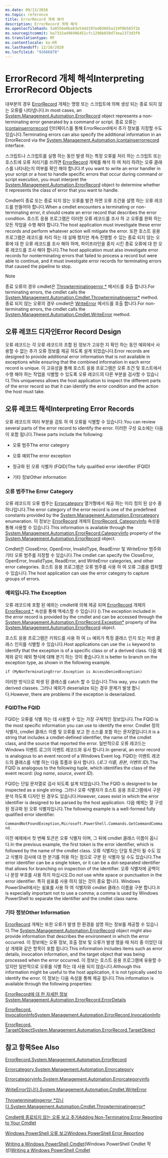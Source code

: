 ```yaml
---
ms.date: 09/13/2016
ms.topic: reference
title: ErrorRecord 개체 해석
description: ErrorRecord 개체 해석
ms.openlocfilehash: 5a8556e0ba83e54dd197ed03665a119f0b565f2b
ms.sourcegitcommit: ba7315a496986451cfc1296b659d73ea2373d3f0
ms.translationtype: MT
ms.contentlocale: ko-KR
ms.lasthandoff: 12/10/2020
ms.locfileid: "92666878"
---
```

# <a name="interpreting-errorrecord-objects"></a><span data-ttu-id="b93bb-103">ErrorRecord 개체 해석</span><span class="sxs-lookup"><span data-stu-id="b93bb-103">Interpreting ErrorRecord Objects</span></span>

<span data-ttu-id="b93bb-104">대부분의 경우 [ErrorRecord](/dotnet/api/System.Management.Automation.ErrorRecord) 개체는 명령 또는 스크립트에 의해 생성 되는 종료 되지 않는 오류를 나타냅니다.</span><span class="sxs-lookup"><span data-stu-id="b93bb-104">In most cases, an [System.Management.Automation.ErrorRecord](/dotnet/api/System.Management.Automation.ErrorRecord) object represents a non-terminating error generated by a command or script.</span></span> <span data-ttu-id="b93bb-105">종료 오류는 [Icontainserrorrecord](/dotnet/api/System.Management.Automation.IContainsErrorRecord) 인터페이스를 통해 ErrorRecord에서 추가 정보를 지정할 수도 있습니다.</span><span class="sxs-lookup"><span data-stu-id="b93bb-105">Terminating errors can also specify the additional information in an ErrorRecord via the [System.Management.Automation.Icontainserrorrecord](/dotnet/api/System.Management.Automation.IContainsErrorRecord) interface.</span></span>

<span data-ttu-id="b93bb-106">스크립트나 스크립트를 실행 하는 동안 발생 하는 특정 오류를 처리 하는 스크립트 또는 호스트에 오류 처리기를 쓰려면 [ErrorRecord](/dotnet/api/System.Management.Automation.ErrorRecord) 개체를 해석 하 여 처리 하려는 오류 클래스를 나타내는지 여부를 확인 해야 합니다.</span><span class="sxs-lookup"><span data-stu-id="b93bb-106">If you want to write an error handler in your script or a host to handle specific errors that occur during command or script execution, you must interpret the [System.Management.Automation.ErrorRecord](/dotnet/api/System.Management.Automation.ErrorRecord) object to determine whether it represents the class of error that you want to handle.</span></span>

<span data-ttu-id="b93bb-107">Cmdlet이 종료 또는 종료 되지 않는 오류를 발견 하면 오류 조건을 설명 하는 오류 레코드를 만들어야 합니다.</span><span class="sxs-lookup"><span data-stu-id="b93bb-107">When a cmdlet encounters a terminating or non-terminating error, it should create an error record that describes the error condition.</span></span> <span data-ttu-id="b93bb-108">호스트 응용 프로그램은 이러한 오류 레코드를 조사 하 고 오류를 완화 하는 모든 작업을 수행 해야 합니다.</span><span class="sxs-lookup"><span data-stu-id="b93bb-108">The host application must investigate these error records and perform whatever action will mitigate the error.</span></span> <span data-ttu-id="b93bb-109">또한 호스트 응용 프로그램은 레코드를 처리 하는 데 실패 했지만 계속 진행할 수 있는 종료 되지 않는 오류에 대 한 오류 레코드를 조사 해야 하며, 파이프라인을 중지 시킨 종료 오류에 대 한 오류 레코드를 조사 해야 합니다.</span><span class="sxs-lookup"><span data-stu-id="b93bb-109">The host application must also investigate error records for nonterminating errors that failed to process a record but were able to continue, and it must investigate error records for terminating errors that caused the pipeline to stop.</span></span>

> [!NOTE]
> <span data-ttu-id="b93bb-110">종료 오류의 경우 cmdlet은 [Throwterminatingerror \*](/dotnet/api/System.Management.Automation.Cmdlet.ThrowTerminatingError) 메서드를 호출 합니다.</span><span class="sxs-lookup"><span data-stu-id="b93bb-110">For terminating errors, the cmdlet calls the [System.Management.Automation.Cmdlet.Throwterminatingerror\*](/dotnet/api/System.Management.Automation.Cmdlet.ThrowTerminatingError) method.</span></span> <span data-ttu-id="b93bb-111">종료 되지 않는 오류의 경우 cmdlet은 [WriteError](/dotnet/api/System.Management.Automation.Cmdlet.WriteError) 메서드를 호출 합니다.</span><span class="sxs-lookup"><span data-stu-id="b93bb-111">For non-terminating errors, the cmdlet calls the [System.Management.Automation.Cmdlet.WriteError](/dotnet/api/System.Management.Automation.Cmdlet.WriteError) method.</span></span>

## <a name="error-record-design"></a><span data-ttu-id="b93bb-112">오류 레코드 디자인</span><span class="sxs-lookup"><span data-stu-id="b93bb-112">Error Record Design</span></span>

<span data-ttu-id="b93bb-113">오류 레코드는 각 오류 레코드의 조합 된 정보가 고유한 지 확인 하는 동안 예외에서 사용할 수 없는 추가 오류 정보를 제공 하도록 설계 되었습니다.</span><span class="sxs-lookup"><span data-stu-id="b93bb-113">Error records are designed to provide additional error information that is not available in exceptions while ensuring that the combined information in each error record is unique.</span></span> <span data-ttu-id="b93bb-114">이 고유성을 통해 호스트 응용 프로그램은 오류 조건 및 호스트에서 수행 해야 하는 작업을 식별할 수 있도록 오류 레코드의 다른 부분을 검사할 수 있습니다.</span><span class="sxs-lookup"><span data-stu-id="b93bb-114">This uniqueness allows the host application to inspect the different parts of the error record so that it can identify the error condition and the action the host must take.</span></span>

## <a name="interpreting-error-records"></a><span data-ttu-id="b93bb-115">오류 레코드 해석</span><span class="sxs-lookup"><span data-stu-id="b93bb-115">Interpreting Error Records</span></span>

<span data-ttu-id="b93bb-116">오류 레코드의 여러 부분을 검토 하 여 오류를 식별할 수 있습니다.</span><span class="sxs-lookup"><span data-stu-id="b93bb-116">You can review several parts of the error record to identify the error.</span></span> <span data-ttu-id="b93bb-117">이러한 구성 요소에는 다음이 포함 됩니다.</span><span class="sxs-lookup"><span data-stu-id="b93bb-117">These parts include the following:</span></span>

- <span data-ttu-id="b93bb-118">오류 범주</span><span class="sxs-lookup"><span data-stu-id="b93bb-118">The error category</span></span>

- <span data-ttu-id="b93bb-119">오류 예외</span><span class="sxs-lookup"><span data-stu-id="b93bb-119">The error exception</span></span>

- <span data-ttu-id="b93bb-120">정규화 된 오류 식별자 (FQID)</span><span class="sxs-lookup"><span data-stu-id="b93bb-120">The fully qualified error identifier (FQID)</span></span>

- <span data-ttu-id="b93bb-121">기타 정보</span><span class="sxs-lookup"><span data-stu-id="b93bb-121">Other information</span></span>

### <a name="the-error-category"></a><span data-ttu-id="b93bb-122">오류 범주</span><span class="sxs-lookup"><span data-stu-id="b93bb-122">The Error Category</span></span>

<span data-ttu-id="b93bb-123">오류 레코드의 오류 범주는 [Errorcategory](/dotnet/api/System.Management.Automation.ErrorCategory) 열거형에서 제공 하는 미리 정의 된 상수 중 하나입니다.</span><span class="sxs-lookup"><span data-stu-id="b93bb-123">The error category of the error record is one of the predefined constants provided by the [System.Management.Automation.Errorcategory](/dotnet/api/System.Management.Automation.ErrorCategory) enumeration.</span></span> <span data-ttu-id="b93bb-124">이 정보는 [ErrorRecord](/dotnet/api/System.Management.Automation.ErrorRecord) 개체의 [ErrorRecord. CategoryInfo](/dotnet/api/System.Management.Automation.ErrorRecord.CategoryInfo) 속성을 통해 사용할 수 있습니다.</span><span class="sxs-lookup"><span data-stu-id="b93bb-124">This information  is available through the [System.Management.Automation.ErrorRecord.CategoryInfo](/dotnet/api/System.Management.Automation.ErrorRecord.CategoryInfo) property of the [System.Management.Automation.ErrorRecord](/dotnet/api/System.Management.Automation.ErrorRecord) object.</span></span>

<span data-ttu-id="b93bb-125">Cmdlet은 CloseError, OpenError, InvalidType, ReadError 및 WriteError 범주와 기타 오류 범주를 지정할 수 있습니다.</span><span class="sxs-lookup"><span data-stu-id="b93bb-125">The cmdlet can specify the CloseError, OpenError, InvalidType, ReadError, and WriteError categories, and other error categories.</span></span> <span data-ttu-id="b93bb-126">호스트 응용 프로그램은 오류 범주를 사용 하 여 오류 그룹을 캡처할 수 있습니다.</span><span class="sxs-lookup"><span data-stu-id="b93bb-126">The host application can use the error category to capture groups of errors.</span></span>

### <a name="the-exception"></a><span data-ttu-id="b93bb-127">예외입니다.</span><span class="sxs-lookup"><span data-stu-id="b93bb-127">The Exception</span></span>

<span data-ttu-id="b93bb-128">오류 레코드에 포함 된 예외는 cmdlet에 의해 제공 되며 [ErrorRecord](/dotnet/api/System.Management.Automation.ErrorRecord) 개체의 [ErrorRecord \*](/dotnet/api/System.Management.Automation.ErrorRecord.Exception) 속성을 통해 액세스할 수 있습니다 ().</span><span class="sxs-lookup"><span data-stu-id="b93bb-128">The exception included in the error record is provided by the cmdlet and can be accessed through the [System.Management.Automation.ErrorRecord.Exception\*](/dotnet/api/System.Management.Automation.ErrorRecord.Exception) property of the [System.Management.Automation.ErrorRecord](/dotnet/api/System.Management.Automation.ErrorRecord) object.</span></span>

<span data-ttu-id="b93bb-129">호스트 응용 프로그램은 키워드를 사용 하 여 `is` 예외가 특정 클래스 인지 또는 파생 클래스 인지를 식별할 수 있습니다.</span><span class="sxs-lookup"><span data-stu-id="b93bb-129">Host applications can use the `is` keyword to identify that the exception is of a specific class or of a derived class.</span></span> <span data-ttu-id="b93bb-130">다음 예제와 같이 예외 형식에 대해 분기 하는 것이 좋습니다.</span><span class="sxs-lookup"><span data-stu-id="b93bb-130">It is better to branch on the exception type, as shown in the following example.</span></span>

`if (MyNonTerminatingError.Exception is AccessDeniedException)`

<span data-ttu-id="b93bb-131">이러한 방식으로 파생 된 클래스를 catch 할 수 있습니다.</span><span class="sxs-lookup"><span data-stu-id="b93bb-131">This way, you catch the derived classes.</span></span> <span data-ttu-id="b93bb-132">그러나 예외가 deserialize 되는 경우 문제가 발생 합니다.</span><span class="sxs-lookup"><span data-stu-id="b93bb-132">However, there are problems if the exception is deserialized.</span></span>

### <a name="the-fqid"></a><span data-ttu-id="b93bb-133">FQID</span><span class="sxs-lookup"><span data-stu-id="b93bb-133">The FQID</span></span>

<span data-ttu-id="b93bb-134">FQID는 오류를 식별 하는 데 사용할 수 있는 가장 구체적인 정보입니다.</span><span class="sxs-lookup"><span data-stu-id="b93bb-134">The FQID is the most specific information you can use to identify the error.</span></span> <span data-ttu-id="b93bb-135">Cmdlet 정의 식별자, cmdlet 클래스 이름 및 오류를 보고 한 소스를 포함 하는 문자열입니다.</span><span class="sxs-lookup"><span data-stu-id="b93bb-135">It is a string that includes a cmdlet-defined identifier, the name of the cmdlet class, and the source that reported the error.</span></span> <span data-ttu-id="b93bb-136">일반적으로 오류 레코드는 Windows 이벤트 로그의 이벤트 레코드와 유사 합니다.</span><span class="sxs-lookup"><span data-stu-id="b93bb-136">In general, an error record is analogous to an event record of a Windows Event log.</span></span> <span data-ttu-id="b93bb-137">FQID는 이벤트 레코드의 클래스를 식별 하는 다음 튜플과 유사 합니다. (*로그 이름*, *원본*, *이벤트 ID*).</span><span class="sxs-lookup"><span data-stu-id="b93bb-137">The FQID is analogous to the following tuple, which identifies the class of the event record: (*log name*, *source*, *event ID*).</span></span>

<span data-ttu-id="b93bb-138">FQID는 단일 문자열로 검사 되도록 설계 되었습니다.</span><span class="sxs-lookup"><span data-stu-id="b93bb-138">The FQID is designed to be inspected as a single string.</span></span> <span data-ttu-id="b93bb-139">그러나 오류 식별자가 호스트 응용 프로그램에서 구문 분석 하도록 디자인 된 경우도 있습니다.</span><span class="sxs-lookup"><span data-stu-id="b93bb-139">However, cases exist in which the error identifier is designed to be parsed by the host application.</span></span> <span data-ttu-id="b93bb-140">다음 예제는 잘 구성 된 정규화 된 오류 식별자입니다.</span><span class="sxs-lookup"><span data-stu-id="b93bb-140">The following example is a well-formed fully qualified error identifier.</span></span>

`CommandNotFoundException,Microsoft.PowerShell.Commands.GetCommandCommand.`

<span data-ttu-id="b93bb-141">이전 예제에서 첫 번째 토큰은 오류 식별자 이며, 그 뒤에 cmdlet 클래스 이름이 옵니다.</span><span class="sxs-lookup"><span data-stu-id="b93bb-141">In the previous example, the first token is the error identifier, which is followed by the name of the cmdlet class.</span></span> <span data-ttu-id="b93bb-142">오류 식별자는 단일 토큰이 될 수도 있고 식별자 검사에 대 한 분기를 허용 하는 점으로 구분 된 식별자 일 수도 있습니다.</span><span class="sxs-lookup"><span data-stu-id="b93bb-142">The error identifier can be a single token, or it can be a dot-separated identifier that allows for branching on inspection of the identifier.</span></span> <span data-ttu-id="b93bb-143">오류 식별자에 공백이 나 문장 부호를 사용 하지 마십시오.</span><span class="sxs-lookup"><span data-stu-id="b93bb-143">Do not use white space or punctuation in the error identifier.</span></span> <span data-ttu-id="b93bb-144">특히 쉼표를 사용 하지 않는 것이 중요 합니다. Windows PowerShell에서는 쉼표를 사용 하 여 식별자와 cmdlet 클래스 이름을 구분 합니다.</span><span class="sxs-lookup"><span data-stu-id="b93bb-144">It is especially important not to use a comma; a comma is used by Windows PowerShell to separate the identifier and the cmdlet class name.</span></span>

### <a name="other-information"></a><span data-ttu-id="b93bb-145">기타 정보</span><span class="sxs-lookup"><span data-stu-id="b93bb-145">Other Information</span></span>

<span data-ttu-id="b93bb-146">[ErrorRecord](/dotnet/api/System.Management.Automation.ErrorRecord) 개체는 또한 오류가 발생 한 환경을 설명 하는 정보를 제공할 수 있습니다.</span><span class="sxs-lookup"><span data-stu-id="b93bb-146">The [System.Management.Automation.ErrorRecord](/dotnet/api/System.Management.Automation.ErrorRecord) object might also provide information that describes the environment in which the error occurred.</span></span> <span data-ttu-id="b93bb-147">이 정보에는 오류 정보, 호출 정보 및 오류가 발생 했을 때 처리 중 이었던 대상 개체와 같은 항목이 포함 됩니다.</span><span class="sxs-lookup"><span data-stu-id="b93bb-147">This information includes items such as error details, invocation information, and the target object that was being processed when the error occurred.</span></span> <span data-ttu-id="b93bb-148">이 정보는 호스트 응용 프로그램에 유용할 수 있지만 일반적으로 오류를 식별 하는 데 사용 되지 않습니다.</span><span class="sxs-lookup"><span data-stu-id="b93bb-148">Although this information might be useful to the host application, it is not typically used to identify the error.</span></span> <span data-ttu-id="b93bb-149">이 정보는 다음 속성을 통해 제공 됩니다.</span><span class="sxs-lookup"><span data-stu-id="b93bb-149">This information is available through the following properties:</span></span>

[<span data-ttu-id="b93bb-150">ErrorRecord에 대 한 자세한 정보</span><span class="sxs-lookup"><span data-stu-id="b93bb-150">System.Management.Automation.ErrorRecord.ErrorDetails</span></span>](/dotnet/api/System.Management.Automation.ErrorRecord.ErrorDetails)

[<span data-ttu-id="b93bb-151">ErrorRecord. InvocationInfo</span><span class="sxs-lookup"><span data-stu-id="b93bb-151">System.Management.Automation.ErrorRecord.InvocationInfo</span></span>](/dotnet/api/System.Management.Automation.ErrorRecord.InvocationInfo)

[<span data-ttu-id="b93bb-152">ErrorRecord. TargetObject</span><span class="sxs-lookup"><span data-stu-id="b93bb-152">System.Management.Automation.ErrorRecord.TargetObject</span></span>](/dotnet/api/System.Management.Automation.ErrorRecord.TargetObject)

## <a name="see-also"></a><span data-ttu-id="b93bb-153">참고 항목</span><span class="sxs-lookup"><span data-stu-id="b93bb-153">See Also</span></span>

[<span data-ttu-id="b93bb-154">ErrorRecord.</span><span class="sxs-lookup"><span data-stu-id="b93bb-154">System.Management.Automation.ErrorRecord</span></span>](/dotnet/api/System.Management.Automation.ErrorRecord)

[<span data-ttu-id="b93bb-155">Errorcategory.</span><span class="sxs-lookup"><span data-stu-id="b93bb-155">System.Management.Automation.Errorcategory</span></span>](/dotnet/api/System.Management.Automation.ErrorCategory)

[<span data-ttu-id="b93bb-156">Errorcategoryinfo.</span><span class="sxs-lookup"><span data-stu-id="b93bb-156">System.Management.Automation.Errorcategoryinfo</span></span>](/dotnet/api/System.Management.Automation.ErrorCategoryInfo)

[<span data-ttu-id="b93bb-157">WriteError입니다.</span><span class="sxs-lookup"><span data-stu-id="b93bb-157">System.Management.Automation.Cmdlet.WriteError</span></span>](/dotnet/api/System.Management.Automation.Cmdlet.WriteError)

[<span data-ttu-id="b93bb-158">Throwterminatingerror \*입니다.</span><span class="sxs-lookup"><span data-stu-id="b93bb-158">System.Management.Automation.Cmdlet.Throwterminatingerror\*</span></span>](/dotnet/api/System.Management.Automation.Cmdlet.ThrowTerminatingError)

[<span data-ttu-id="b93bb-159">Cmdlet에 종료되지 않는 오류 보고 추가</span><span class="sxs-lookup"><span data-stu-id="b93bb-159">Adding Non-Terminating Error Reporting to Your Cmdlet</span></span>](./adding-non-terminating-error-reporting-to-your-cmdlet.md)

[<span data-ttu-id="b93bb-160">Windows PowerShell 오류 보고</span><span class="sxs-lookup"><span data-stu-id="b93bb-160">Windows PowerShell Error Reporting</span></span>](./error-reporting-concepts.md)

<span data-ttu-id="b93bb-161">[Writing a Windows PowerShell Cmdlet](./writing-a-windows-powershell-cmdlet.md)(Windows PowerShell Cmdlet 작성)</span><span class="sxs-lookup"><span data-stu-id="b93bb-161">[Writing a Windows PowerShell Cmdlet](./writing-a-windows-powershell-cmdlet.md)</span></span>
